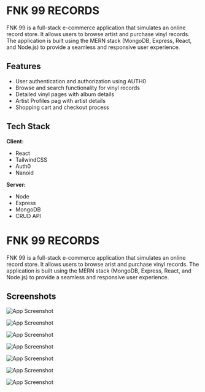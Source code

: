 # FNK 99 RECORDS

FNK 99 is a full-stack e-commerce application that simulates an online record store. It allows users to browse artist and purchase vinyl records. The application is built using the MERN stack (MongoDB, Express, React, and Node.js) to provide a seamless and responsive user experience.

## Features

- User authentication and authorization using AUTH0
- Browse and search functionality for vinyl records
- Detailed vinyl pages with album details
- Artist Profiles pag with artist details
- Shopping cart and checkout process

## Tech Stack

**Client:**

- React
- TailwindCSS
- Auth0
- Nanoid

**Server:**

- Node
- Express
- MongoDB
- CRUD API

# FNK 99 RECORDS

FNK 99 is a full-stack e-commerce application that simulates an online record store. It allows users to browse arist and purchase vinyl records. The application is built using the MERN stack (MongoDB, Express, React, and Node.js) to provide a seamless and responsive user experience.

## Screenshots

![App Screenshot](https://github.com/user-attachments/assets/433ea508-295a-41dc-a2b8-13e6f91d712a)

![App Screenshot](https://github.com/user-attachments/assets/91a536cd-37e8-48d0-a9d8-497635c45404)

![App Screenshot](https://github.com/user-attachments/assets/7657cc41-6a53-46e8-acef-c2ce75469df8)

![App Screenshot](https://github.com/user-attachments/assets/d0e2970d-2cd5-4cba-aab3-fa1aec0799f6)

![App Screenshot](https://github.com/user-attachments/assets/4378b7f5-694e-4b90-9d3c-8e7bbe7624b7)

![App Screenshot](https://github.com/user-attachments/assets/642b71d2-47ea-49f2-b924-2f13e08346ae)

![App Screenshot](https://github.com/user-attachments/assets/28409261-c4a7-4cd9-8e3d-a829e50ea2d8)
